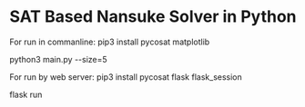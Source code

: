 
SAT Based Nansuke Solver in Python
====

For run in commanline:
pip3 install pycosat matplotlib

python3 main.py --size=5

For run by web server:
pip3 install pycosat flask flask_session

flask run

